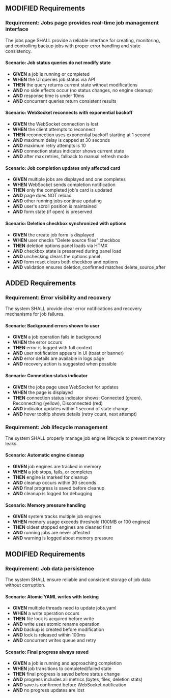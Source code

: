 ## MODIFIED Requirements

### Requirement: Jobs page provides real-time job management interface

The jobs page SHALL provide a reliable interface for creating, monitoring, and controlling backup jobs with proper error handling and state consistency.

#### Scenario: Job status queries do not modify state

- **GIVEN** a job is running or completed
- **WHEN** the UI queries job status via API
- **THEN** the query returns current state without modifications
- **AND** no side effects occur (no status changes, no engine cleanup)
- **AND** response time is under 10ms
- **AND** concurrent queries return consistent results

#### Scenario: WebSocket reconnects with exponential backoff

- **GIVEN** the WebSocket connection is lost
- **WHEN** the client attempts to reconnect
- **THEN** reconnection uses exponential backoff starting at 1 second
- **AND** maximum delay is capped at 30 seconds
- **AND** maximum retry attempts is 10
- **AND** connection status indicator shows current state
- **AND** after max retries, fallback to manual refresh mode

#### Scenario: Job completion updates only affected card

- **GIVEN** multiple jobs are displayed and one completes
- **WHEN** WebSocket sends completion notification
- **THEN** only the completed job's card is updated
- **AND** page does NOT reload
- **AND** other running jobs continue updating
- **AND** user's scroll position is maintained
- **AND** form state (if open) is preserved

#### Scenario: Deletion checkbox synchronized with options

- **GIVEN** the create job form is displayed
- **WHEN** user checks "Delete source files" checkbox
- **THEN** deletion options panel loads via HTMX
- **AND** checkbox state is preserved during panel load
- **AND** unchecking clears the options panel
- **AND** form reset clears both checkbox and options
- **AND** validation ensures deletion_confirmed matches delete_source_after

## ADDED Requirements

### Requirement: Error visibility and recovery

The system SHALL provide clear error notifications and recovery mechanisms for job failures.

#### Scenario: Background errors shown to user

- **GIVEN** a job operation fails in background
- **WHEN** the error occurs
- **THEN** error is logged with full context
- **AND** user notification appears in UI (toast or banner)
- **AND** error details are available in logs page
- **AND** recovery action is suggested when possible

#### Scenario: Connection status indicator

- **GIVEN** the jobs page uses WebSocket for updates
- **WHEN** the page is displayed
- **THEN** connection status indicator shows: Connected (green), Reconnecting (yellow), Disconnected (red)
- **AND** indicator updates within 1 second of state change
- **AND** hover tooltip shows details (retry count, next attempt)

### Requirement: Job lifecycle management

The system SHALL properly manage job engine lifecycle to prevent memory leaks.

#### Scenario: Automatic engine cleanup

- **GIVEN** job engines are tracked in memory
- **WHEN** a job stops, fails, or completes
- **THEN** engine is marked for cleanup
- **AND** cleanup occurs within 30 seconds
- **AND** final progress is saved before cleanup
- **AND** cleanup is logged for debugging

#### Scenario: Memory pressure handling

- **GIVEN** system tracks multiple job engines
- **WHEN** memory usage exceeds threshold (100MB or 100 engines)
- **THEN** oldest stopped engines are cleaned first
- **AND** running jobs are never affected
- **AND** warning is logged about memory pressure

## MODIFIED Requirements

### Requirement: Job data persistence

The system SHALL ensure reliable and consistent storage of job data without corruption.

#### Scenario: Atomic YAML writes with locking

- **GIVEN** multiple threads need to update jobs.yaml
- **WHEN** a write operation occurs
- **THEN** file lock is acquired before write
- **AND** write uses atomic rename operation
- **AND** backup is created before modification
- **AND** lock is released within 100ms
- **AND** concurrent writes queue and retry

#### Scenario: Final progress always saved

- **GIVEN** a job is running and approaching completion
- **WHEN** job transitions to completed/failed state
- **THEN** final progress is saved before status change
- **AND** progress includes all metrics (bytes, files, deletion stats)
- **AND** save is confirmed before WebSocket notification
- **AND** no progress updates are lost
